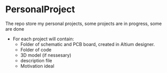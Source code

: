 # PersonalProject
The repo store my personal projects, some projects are in progress, some are done
- For each project will contain:
  + Folder of schematic and PCB board, created in Altium designer.
  + Folder of code
  + 3D model (if nessesary)
  + description file
  + Motivation ideal
